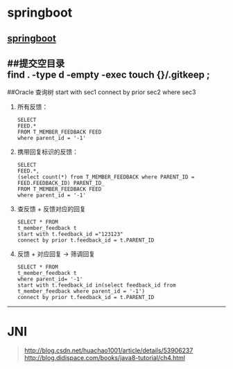 # springboot
[springboot](http://blog.didispace.com/books/spring-boot-reference/IV.%20Spring%20Boot%20features/27.1.1.%20Spring%20MVC%20auto-configuration.html)  
---
##提交空目录  
    find . -type d -empty -exec touch {}/.gitkeep \;
---  
##Oracle 查询树
    start with sec1 connect by prior sec2 where sec3
1. 所有反馈：
    ```
    SELECT
    FEED.*
    FROM T_MEMBER_FEEDBACK FEED
    where parent_id = '-1'
    ```
2. 携带回复标识的反馈：
    ```
    SELECT 
    FEED.*,
    (select count(*) from T_MEMBER_FEEDBACK where PARENT_ID = FEED.FEEDBACK_ID) PARENT_ID_
    FROM T_MEMBER_FEEDBACK FEED
    where parent_id = '-1'
    ```
3. 查反馈 + 反馈对应的回复
    ```
    SELECT * FROM
    t_member_feedback t
    start with t.feedback_id ="123123"
    connect by prior t.feedback_id = t.PARENT_ID
    ```
    
4. 反馈 + 对应回复 -> 筛调回复
    ```
    SELECT * FROM
    t_member_feedback t
    where parent_id= '-1'
    start with t.feedback_id in(select feedback_id from t_member_feedback where parent_id = '-1')
    connect by prior t.feedback_id = t.PARENT_ID
    ```
---
# JNI
 >http://blog.csdn.net/huachao1001/article/details/53906237  
 >http://blog.didispace.com/books/java8-tutorial/ch4.html